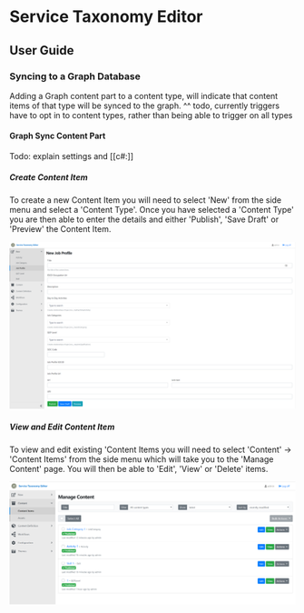 # Service Taxonomy Editor

## User Guide

### Syncing to a Graph Database

Adding a Graph content part to a content type, will indicate that content items of that type will be synced to the graph.
^^ todo, currently triggers have to opt in to content types, rather than being able to trigger on all types

#### Graph Sync Content Part

Todo: explain settings and [[c#:]]

##### Create Content Item

To create a new Content Item you will need to select 'New' from the side menu and select a 'Content Type'. Once you have selected a 'Content Type' you are then able to enter the details and either 'Publish', 'Save Draft' or 'Preview' the Content Item.

![Enable Features](/Images/CreateContentType.png)

##### View and Edit Content Item

To view and edit existing 'Content Items you will need to select 'Content' -> 'Content Items' from the side menu which will take you to the 'Manage Content' page. You will then be able to 'Edit', 'View' or 'Delete' items.

![Enable Features](/Images/ViewAndEditExistingContentItems.png)
